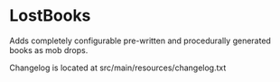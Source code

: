 # LostBooks
Adds completely configurable pre-written and procedurally generated books as mob drops.

Changelog is located at src/main/resources/changelog.txt
